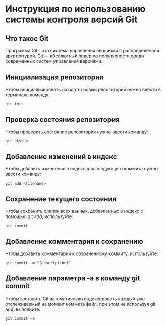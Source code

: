 # **Инструкция по использованию системы контроля версий Git**

## Что такое Git

Программа Git - это система управления версиями с распределенной архитектурой. Git — абсолютный лидер по популярности среди современных систем управления версиями.

## Инициализация репозитория 

Чтобы инициализировать (создать) новый репозиторий нужно ввести в терминале команду: 

    git init 

## Проверка состояния репозитория

Чтобы проверить состояние репозитория нужно ввести команду: 

    git ststus

## Добавление изменений в индекс 

Чтобы добавить изменения в индекс для следующего коммита нужно ввести команду:

    git add <filename>

## Сохранение текущего состояния

Чтобы сохранить слепок всех данных, добавленных в индекс с помощью git add, используйте:
    
    git commit

## Добавление комментария к сохранению

Чтобы добавить комментарий к сохраненному коммиту, используйте:

    git commit -m "(description)"

## Добавление параметра -a в команду git commit

Чтобы заставить Git автоматически индексировать каждый уже отслеживаемый на момент коммита файл, при этом не используя git add, выполните:

    git commit -a

